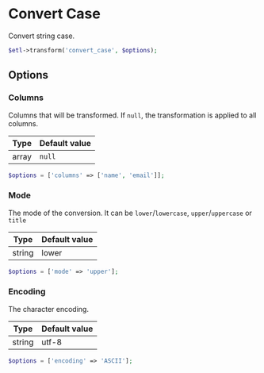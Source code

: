 # Convert Case

Convert string case.

```php
$etl->transform('convert_case', $options);
```


## Options

### Columns
Columns that will be transformed. If `null`, the transformation is applied to all columns.

| Type | Default value |
|----- | ------------- |
| array | `null` |

```php
$options = ['columns' => ['name', 'email']];
```

### Mode
The mode of the conversion. It can be `lower`/`lowercase`, `upper`/`uppercase` or `title`

| Type | Default value |
|----- | ------------- |
| string | lower |

```php
$options = ['mode' => 'upper'];
```

### Encoding
The character encoding.

| Type | Default value |
|----- | ------------- |
| string | utf-8 |

```php
$options = ['encoding' => 'ASCII'];
```
